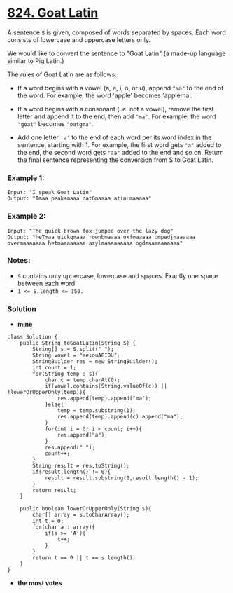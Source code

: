 # [824. Goat Latin](https://leetcode.com/problems/goat-latin/description/)

A sentence `S` is given, composed of words separated by spaces. Each word consists of lowercase and uppercase letters only.

We would like to convert the sentence to "Goat Latin" (a made-up language similar to Pig Latin.)

The rules of Goat Latin are as follows:

* If a word begins with a vowel (a, e, i, o, or u), append `"ma"` to the end of the word.
For example, the word 'apple' becomes 'applema'.
 
* If a word begins with a consonant (i.e. not a vowel), remove the first letter and append it to the end, then add `"ma"`.
For example, the word `"goat"` becomes `"oatgma"`.
 
* Add one letter `'a'` to the end of each word per its word index in the sentence, starting with 1.
For example, the first word gets `"a"` added to the end, the second word gets `"aa"` added to the end and so on.
Return the final sentence representing the conversion from S to Goat Latin. 

 

### Example 1:
    Input: "I speak Goat Latin"
    Output: "Imaa peaksmaaa oatGmaaaa atinLmaaaaa"

### Example 2:
    Input: "The quick brown fox jumped over the lazy dog"
    Output: "heTmaa uickqmaaa rownbmaaaa oxfmaaaaa umpedjmaaaaaa overmaaaaaaa hetmaaaaaaaa azylmaaaaaaaaa ogdmaaaaaaaaaa"
 

### Notes:
* `S` contains only uppercase, lowercase and spaces. Exactly one space between each word.
* `1 <= S.length <= 150.`

### Solution
* **mine**
```
class Solution {
    public String toGoatLatin(String S) {
        String[] s = S.split(" ");
        String vowel = "aeiouAEIOU";
        StringBuilder res = new StringBuilder();
        int count = 1;
        for(String temp : s){
            char c = temp.charAt(0);
            if(vowel.contains(String.valueOf(c)) || !lowerOrUpperOnly(temp)){
                res.append(temp).append("ma");
            }else{
                temp = temp.substring(1);
                res.append(temp).append(c).append("ma");
            }
            for(int i = 0; i < count; i++){
                res.append("a");
            }
            res.append(" ");
            count++;
        }
        String result = res.toString();
        if(result.length() != 0){
            result = result.substring(0,result.length() - 1);    
        }
        return result;
    }
    
    public boolean lowerOrUpperOnly(String s){
        char[] array = s.toCharArray();
        int t = 0;
        for(char a : array){
            if(a >= 'A'){
                t++;
            }
        }
        return t == 0 || t == s.length();
    }
}
```
* **the most votes**
```
```
